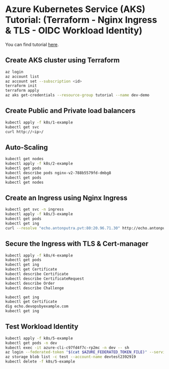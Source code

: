 # Azure Kubernetes Service (AKS) Tutorial: (Terraform - Nginx Ingress & TLS - OIDC Workload Identity)

You can find tutorial [here](https://youtu.be/8HmReos6dlY).

## Create AKS cluster using Terraform

```bash
az login
az account list
az account set --subscription <id>
terraform init
terraform apply
az aks get-credentials --resource-group tutorial --name dev-demo
```

## Create Public and Private load balancers

```bash
kubectl apply -f k8s/1-example
kubectl get svc
curl http://<ip>/
```

## Auto-Scaling

```bash
kubectl get nodes
kubectl apply -f k8s/2-example
kubectl get pods
kubectl describe pods nginx-v2-788b5579fd-dmbg8
kubectl get pods
kubectl get nodes
```

## Create an Ingress using Nginx Ingress

```bash
kubectl get svc -n ingress
kubectl apply -f k8s/3-example
kubectl get pods
kubectl get ing
curl --resolve "echo.antonputra.pvt:80:20.96.71.30" http://echo.antonputra.pvt/
```

## Secure the Ingress with TLS & Cert-manager

```bash
kubectl apply -f k8s/4-example
kubectl get pods
kubectl get ing
kubectl get Certificate
kubectl describe Certificate
kubectl describe CertificateRequest
kubectl describe Order
kubectl describe Challenge

kubectl get ing
kubectl get Certificate
dig echo.devopsbyexample.com
kubectl get ing
```

## Test Workload Identity

```bash
kubectl apply -f k8s/5-example
kubectl get pods -n dev
kubectl exec -it azure-cli-c97fd4f7c-rp2mc -n dev -- sh
az login --federated-token "$(cat $AZURE_FEDERATED_TOKEN_FILE)" --service-principal -u $AZURE_CLIENT_ID -t $AZURE_TENANT_ID
az storage blob list -c test --account-name devtest2392919
kubectl delete -f k8s/5-example
```
